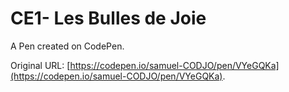 # CE1- Les Bulles de Joie 

A Pen created on CodePen.

Original URL: [https://codepen.io/samuel-CODJO/pen/VYeGQKa](https://codepen.io/samuel-CODJO/pen/VYeGQKa).

